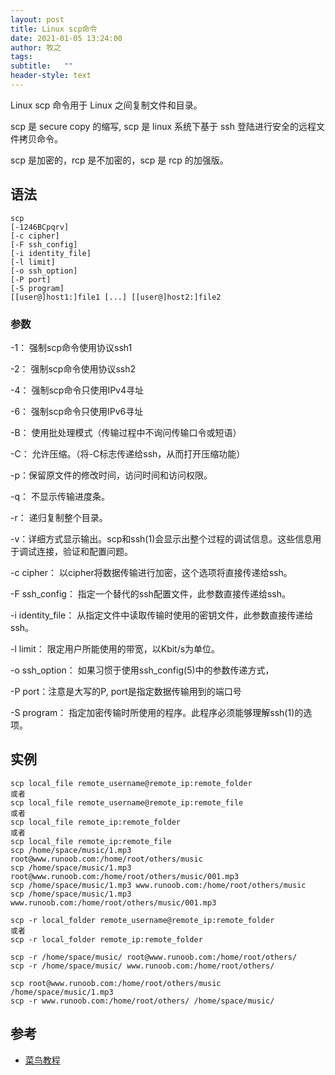 ```yaml
---
layout: post
title: Linux scp命令
date: 2021-01-05 13:24:00
author: 牧之
tags: 
subtitle:   ""
header-style: text
---
```



Linux scp 命令用于 Linux 之间复制文件和目录。

scp 是 secure copy 的缩写, scp 是 linux 系统下基于 ssh 登陆进行安全的远程文件拷贝命令。

scp 是加密的，rcp 是不加密的，scp 是 rcp 的加强版。

## 语法

```plainttext
scp 
[-1246BCpqrv] 
[-c cipher] 
[-F ssh_config] 
[-i identity_file]
[-l limit] 
[-o ssh_option] 
[-P port] 
[-S program]
[[user@]host1:]file1 [...] [[user@]host2:]file2
```

### 参数

-1： 强制scp命令使用协议ssh1

-2： 强制scp命令使用协议ssh2

-4： 强制scp命令只使用IPv4寻址

-6： 强制scp命令只使用IPv6寻址

-B： 使用批处理模式（传输过程中不询问传输口令或短语）

-C： 允许压缩。（将-C标志传递给ssh，从而打开压缩功能）

-p：保留原文件的修改时间，访问时间和访问权限。

-q： 不显示传输进度条。

-r： 递归复制整个目录。

-v：详细方式显示输出。scp和ssh(1)会显示出整个过程的调试信息。这些信息用于调试连接，验证和配置问题。

-c cipher： 以cipher将数据传输进行加密，这个选项将直接传递给ssh。

-F ssh_config： 指定一个替代的ssh配置文件，此参数直接传递给ssh。

-i identity_file： 从指定文件中读取传输时使用的密钥文件，此参数直接传递给ssh。

-l limit： 限定用户所能使用的带宽，以Kbit/s为单位。

-o ssh_option： 如果习惯于使用ssh_config(5)中的参数传递方式，

-P port：注意是大写的P, port是指定数据传输用到的端口号

-S program： 指定加密传输时所使用的程序。此程序必须能够理解ssh(1)的选项。

## 实例

```plainttext
scp local_file remote_username@remote_ip:remote_folder 
或者 
scp local_file remote_username@remote_ip:remote_file 
或者 
scp local_file remote_ip:remote_folder 
或者 
scp local_file remote_ip:remote_file 
scp /home/space/music/1.mp3 root@www.runoob.com:/home/root/others/music 
scp /home/space/music/1.mp3 root@www.runoob.com:/home/root/others/music/001.mp3 
scp /home/space/music/1.mp3 www.runoob.com:/home/root/others/music 
scp /home/space/music/1.mp3 www.runoob.com:/home/root/others/music/001.mp3 

scp -r local_folder remote_username@remote_ip:remote_folder 
或者 
scp -r local_folder remote_ip:remote_folder 

scp -r /home/space/music/ root@www.runoob.com:/home/root/others/ 
scp -r /home/space/music/ www.runoob.com:/home/root/others/
 
scp root@www.runoob.com:/home/root/others/music /home/space/music/1.mp3 
scp -r www.runoob.com:/home/root/others/ /home/space/music/
```

## 参考

- [菜鸟教程][1]


  [1]: https://www.runoob.com/linux/linux-comm-scp.html
